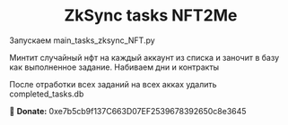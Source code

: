 <h1 align="center">ZkSync tasks NFT2Me</h1>

Запускаем main_tasks_zksync_NFT.py

Минтит случайный нфт на каждый аккаунт из списка и заночит в базу как выполненное задание. 
Набиваем дни и контракты

После отработки всех заданий на всех акках удалить completed_tasks.db

🤑 <b>Donate:</b> 0xe7b5cb9f137C663D07EF2539678392650c8e3645
